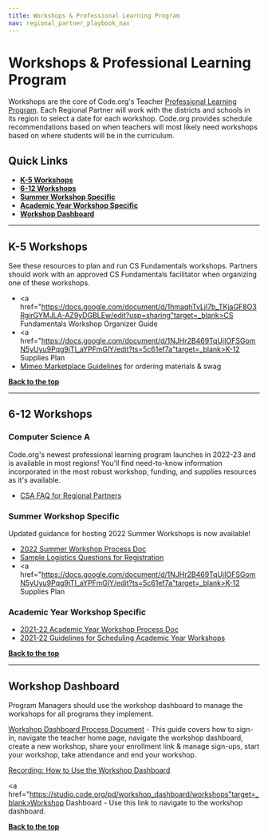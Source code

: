 ```yaml
---
title: Workshops & Professional Learning Program
nav: regional_partner_playbook_nav
---
```

<meta name="robots" content="noindex">

<a id="top"></a>

# Workshops & Professional Learning Program

Workshops are the core of Code.org's Teacher [Professional Learning Program](https://code.org/educate/professional-learning).  Each Regional Partner will work with the districts and schools in its region to select a date for each workshop. Code.org provides schedule recommendations based on when teachers will most likely need workshops based on where students will be in the curriculum.   

## Quick Links

- **[K-5 Workshops](#csf)**
- **[6-12 Workshops](#csp)**
- **[Summer Workshop Specific](#local)**
- **[Academic Year Workshop Specific](#academic)**
- **[Workshop Dashboard](#dashboard)**


________________
<a id="csf"></a>

## **K-5 Workshops**

See these resources to plan and run CS Fundamentals workshops. Partners should work with an approved CS Fundamentals facilitator when organizing one of these workshops.

- <a href="https://docs.google.com/document/d/1hmaqhTvLjl7b_TKjaGF8O3RgirGYMJLA-AZ9yDGBLEw/edit?usp=sharing"target=_blank>CS Fundamentals Workshop Organizer Guide</a>
- <a href="https://docs.google.com/document/d/1NJHr2B469TqUjIOFSGomN5yUyu9Pqg9jTI_aYPFmGlY/edit?ts=5c61ef7a"target=_blank>K-12 Supplies Plan</a>
- <a href="https://docs.google.com/document/d/1E3-0OajPte60A4IFovfmO0W7zRufDwJ7n-SHZCeSK_8/edit" target=_blank>Mimeo Marketplace Guidelines</a> for ordering materials & swag

[**Back to the top**](#top)
<br/>

________________
<a id="csp"></a>

## **6-12 Workshops**

<a id="local"></a>

### Computer Science A

Code.org's newest professional learning program launches in 2022-23 and is available in most regions! You'll find need-to-know information incorporated in the most robust workshop, funding, and supplies resources as it's available. 

- <a href="https://docs.google.com/document/d/1x9GKwRxGtXIefRtUFjN2ZjFN6TQMUQl0KIjoBVrRB9Y/edit" target=_blank>CSA FAQ for Regional Partners</a> 


### Summer Workshop Specific

Updated guidance for hosting 2022 Summer Workshops is now available!

- <a href="https://docs.google.com/document/d/1IETwhJmN1lVNo85wQ9d9fxgGxs5KlV7ZDhMj0Toq3eI/edit#" target=_blank>2022 Summer Workshop Process Doc</a> 
- [Sample Logistics Questions for Registration](https://docs.google.com/document/d/1PPnxnoWYim-8qWqOEdwHi0fadx2y-Hc2PWd4QWKd3p8/edit?ts=5c5dc1e6#heading=h.9xw1ckl4l6ru)
- <a href="https://docs.google.com/document/d/1NJHr2B469TqUjIOFSGomN5yUyu9Pqg9jTI_aYPFmGlY/edit?ts=5c61ef7a"target=_blank>K-12 Supplies Plan</a>

<a id="academic"></a>

### Academic Year Workshop Specific

- [2021-22 Academic Year Workshop Process Doc](https://docs.google.com/document/d/1P2PMYhmvYxShWRIdzEbGmLrXoGdaVzJs0qrvOIeDqF4/edit?usp=sharing)
- [2021-22 Guidelines for Scheduling Academic Year Workshops](https://docs.google.com/document/d/1BuK2J_khoUTGcBKAaF6UZACeE-WWMub8eHkPDXw6q4A/edit)


[**Back to the top**](#top)
<br/>


________________
<a id="dashboard"></a>

## **Workshop Dashboard**
Program Managers should use the workshop dashboard to manage the workshops for all programs they implement.

<a href="https://docs.google.com/document/d/1FEkjohxBfOkoSjPC0C3EvXztEf-kcocN8uk16WI2tlo/edit" target=_blank>Workshop Dashboard Process Document</a> - This guide covers how to sign-in, navigate the teacher home page, navigate the workshop dashboard, create a new workshop, share your enrollment link & manage sign-ups, start your workshop, take attendance and end your workshop.

[Recording: How to Use the Workshop Dashboard](http://videos.code.org/plp/workshop-dashboard.mp4)

<a href="https://studio.code.org/pd/workshop_dashboard/workshops"target=_blank>Workshop Dashboard</a> - Use this link to navigate to the workshop dashboard.

[**Back to the top**](#top)
